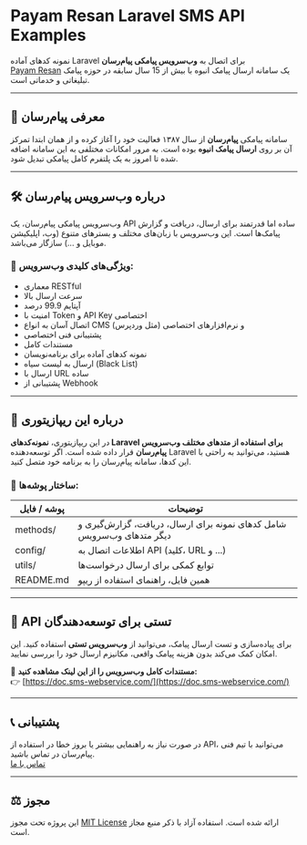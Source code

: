 #  Payam Resan Laravel SMS API Examples

نمونه کدهای آماده Laravel برای اتصال به **وب‌سرویس پیامکی پیام‌رسان**  
[Payam Resan](https://payam-resan.com) یک سامانه ارسال پیامک انبوه با بیش از 15 سال سابقه در حوزه پیامک تبلیغاتی و خدماتی است.

---

## 📌 معرفی پیام‌رسان

سامانه پیامکی **پیام‌رسان** از سال ۱۳۸۷ فعالیت خود را آغاز کرده و از همان ابتدا تمرکز آن بر روی **ارسال پیامک انبوه** بوده است. به مرور امکانات مختلفی به این سامانه اضافه شده تا امروز به یک پلتفرم کامل پیامکی تبدیل شود.

---

## 🛠️ درباره وب‌سرویس پیام‌رسان

وب‌سرویس پیامکی پیام‌رسان، یک API ساده اما قدرتمند برای ارسال، دریافت و گزارش پیامک‌ها است. این وب‌سرویس با زبان‌های مختلف و بسترهای متنوع (وب، اپلیکیشن موبایل و ...) سازگار می‌باشد.

### 🔹 ویژگی‌های کلیدی وب‌سرویس:
- معماری RESTful
- سرعت ارسال بالا
- آپتایم 99.9 درصد
- امنیت با Token و API Key اختصاصی
- اتصال آسان به انواع CMS (مثل وردپرس) و نرم‌افزارهای اختصاصی
- پشتیبانی فنی اختصاصی
- مستندات کامل
- نمونه کدهای آماده برای برنامه‌نویسان
- ارسال به لیست سیاه (Black List)
- ارسال با URL ساده
- پشتیبانی از Webhook

---

## 📂 درباره این ریپازیتوری

در این ریپازیتوری، **نمونه‌کدهای Laravel برای استفاده از متدهای مختلف وب‌سرویس پیام‌رسان** قرار داده شده است. اگر توسعه‌دهنده Laravel هستید، می‌توانید به راحتی با این کدها، سامانه پیام‌رسان را به برنامه خود متصل کنید.

### 📁 ساختار پوشه‌ها:
| پوشه / فایل | توضیحات |
|-------------|----------|
| methods/ | شامل کدهای نمونه برای ارسال، دریافت، گزارش‌گیری و دیگر متدهای وب‌سرویس |
| config/   | اطلاعات اتصال به API (کلید، URL و ...) |
| utils/    | توابع کمکی برای ارسال درخواست‌ها |
| README.md | همین فایل، راهنمای استفاده از ریپو |

---

## 🧪 API تستی برای توسعه‌دهندگان

برای پیاده‌سازی و تست ارسال پیامک، می‌توانید از **وب‌سرویس تستی** استفاده کنید. این امکان کمک می‌کند بدون هزینه پیامک واقعی، مکانیزم ارسال خود را بررسی نمایید.

📄 **مستندات کامل وب‌سرویس را از این لینک مشاهده کنید:**  
👉 [https://doc.sms-webservice.com/](https://doc.sms-webservice.com/)

---

## 📞 پشتیبانی

در صورت نیاز به راهنمایی بیشتر یا بروز خطا در استفاده از API، می‌توانید با تیم فنی پیام‌رسان در تماس باشید.  
[تماس با ما](https://payam-resan.com)

---

## ⚖️ مجوز

این پروژه تحت مجوز [MIT License](LICENSE) ارائه شده است. استفاده آزاد با ذکر منبع مجاز است.
